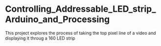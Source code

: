 # Controlling_Addressable_LED_strip_Arduino_and_Processing
This project explores the process of taking the top pixel line of a video and displaying it throug a 160 LED strip
